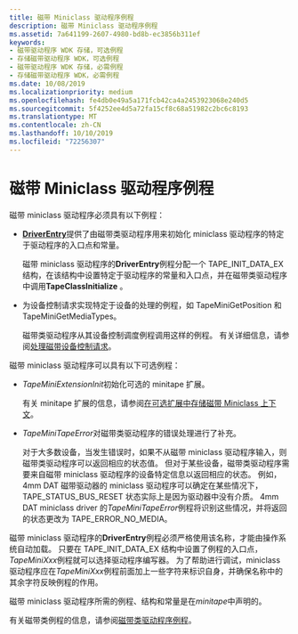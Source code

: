 ```yaml
---
title: 磁带 Miniclass 驱动程序例程
description: 磁带 Miniclass 驱动程序例程
ms.assetid: 7a641199-2607-4980-bd8b-ec3856b311ef
keywords:
- 磁带驱动程序 WDK 存储，可选例程
- 存储磁带驱动程序 WDK，可选例程
- 磁带驱动程序 WDK 存储，必需例程
- 存储磁带驱动程序 WDK，必需例程
ms.date: 10/08/2019
ms.localizationpriority: medium
ms.openlocfilehash: fe4db0e49a5a171fcb42ca4a2453923068e240d5
ms.sourcegitcommit: 5f4252ee4d5a72fa15cf8c68a51982c2bc6c8193
ms.translationtype: MT
ms.contentlocale: zh-CN
ms.lasthandoff: 10/10/2019
ms.locfileid: "72256307"
---
```

# <a name="tape-miniclass-driver-routines"></a>磁带 Miniclass 驱动程序例程

磁带 miniclass 驱动程序必须具有以下例程：

- [**DriverEntry**](driverentry-of-tape-miniclass-driver.md)提供了由磁带类驱动程序用来初始化 miniclass 驱动程序的特定于驱动程序的入口点和常量。

  磁带 miniclass 驱动程序的**DriverEntry**例程分配一个 TAPE_INIT_DATA_EX 结构，在该结构中设置特定于驱动程序的常量和入口点，并在磁带类驱动程序中调用**TapeClassInitialize** 。

- 为设备控制请求实现特定于设备的处理的例程，如 TapeMiniGetPosition 和 TapeMiniGetMediaTypes。

  磁带类驱动程序从其设备控制调度例程调用这样的例程。 有关详细信息，请参阅[处理磁带设备控制请求](processing-tape-device-control-requests.md)。

磁带 miniclass 驱动程序可以具有以下可选例程：

- *TapeMiniExtensionInit*初始化可选的 minitape 扩展。

  有关 minitape 扩展的信息，请参阅[在可选扩展中存储磁带 Miniclass 上下文](storing-tape-miniclass-context-in-optional-extensions.md)。

- *TapeMiniTapeError*对磁带类驱动程序的错误处理进行了补充。

  对于大多数设备，当发生错误时，如果不从磁带 miniclass 驱动程序输入，则磁带类驱动程序可以返回相应的状态值。 但对于某些设备，磁带类驱动程序需要来自磁带 miniclass 驱动程序的设备特定信息以返回相应的状态。 例如，4mm DAT 磁带驱动器的 miniclass 驱动程序可以确定在某些情况下，TAPE_STATUS_BUS_RESET 状态实际上是因为驱动器中没有介质。 4mm DAT miniclass driver 的*TapeMiniTapeError*例程将识别这些情况，并将返回的状态更改为 TAPE_ERROR_NO_MEDIA。

磁带 miniclass 驱动程序的**DriverEntry**例程必须严格使用该名称，才能由操作系统自动加载。 只要在 TAPE_INIT_DATA_EX 结构中设置了例程的入口点， *TapeMiniXxx*例程就可以选择驱动程序编写器。 为了帮助进行调试，miniclass 驱动程序应在*TapeMiniXxx*例程前面加上一些字符来标识自身，并确保名称中的其余字符反映例程的作用。

磁带 miniclass 驱动程序所需的例程、结构和常量是在*minitape*中声明的。

有关磁带类例程的信息，请参阅[磁带类驱动程序例程](tape-class-driver-routines.md)。
